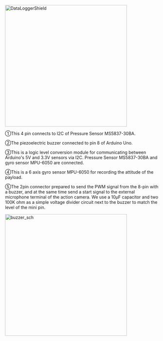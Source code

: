 
<img width="400" src="https://github.com/siaflab/Deep_Water_Data_Logging_At_Lake_Shikotu/blob/main/DIY_Probe_for_Deep_Water/Sample_Code/DataLoggerShield.png" alt="DataLoggerShield" title="DataLoggerShield">  

①This 4 pin connects to I2C of Pressure Sensor MS5837-30BA.

②The piezoelectric buzzer connected to pin 8 of Arduino Uno.

③This is a logic level conversion module for communicating between Arduino's 5V and 3.3V sensors via I2C.
Pressure Sensor MS5837-30BA and gyro sensor MPU-6050 are connected.

④This is a 6 axis gyro sensor MPU-6050 for recording the attitude of the payload.

⑤The 2pin connector prepared to send the PWM signal from the 8-pin with a buzzer,
 and at the same time send a start signal to the external microphone terminal of the action camera. 
We use a 10μF capacitor and two 100K ohm as a simple voltage divider circuit next to the buzzer to match the level of the mini pin.

<img width="400" src="https://github.com/siaflab/Deep_Water_Data_Logging_At_Lake_Shikotu/blob/main/DIY_Probe_for_Deep_Water/Sample_Code/buzzer.png" alt="buzzer_sch" title="buzzer_sch">  
